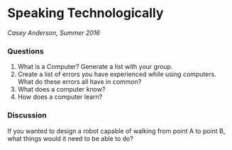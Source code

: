 # Speaking Technologically
*Casey Anderson, Summer 2016*

### Questions

1) What is a Computer? Generate a list with your group.
2) Create a list of errors you have experienced while using computers. What do these errors all have in common?
3) What does a computer know?
4) How does a computer learn?

### Discussion

If you wanted to design a robot capable of walking from point A to point B, what things would it need to be able to do?
